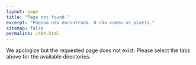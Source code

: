 ```yaml
---
layout: page
title: "Page not found."
excerpt: "Página não encontrada. O cão comeu os píxeis."
sitemap: false
permalink: /404.html
---
```


We apologize but the requested page does not exist. Please select the tabs above for the available directories.

<script type="text/javascript">
  var GOOG_FIXURL_LANG = 'en';
  var GOOG_FIXURL_SITE = '{{ site.url }}'
</script>
<script type="text/javascript"
  src="//linkhelp.clients.google.com/tbproxy/lh/wm/fixurl.js">
</script>
